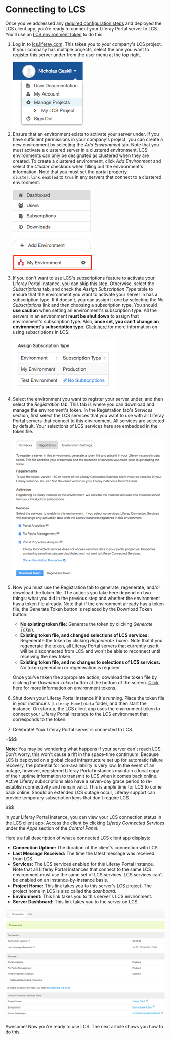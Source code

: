 # Connecting to LCS [](id=connecting-to-lcs)

Once you've addressed any 
[required configuration steps](/discover/deployment/-/knowledge_base/6-2/lcs-preconfiguration) 
and deployed the LCS client app, you're ready to connect your Liferay Portal 
server to LCS. You'll use an 
[LCS environment token](/discover/deployment/-/knowledge_base/6-2/using-lcs#using-environment-tokens) 
to do this: 

1. Log in to 
   [lcs.liferay.com](https://lcs.liferay.com). This takes you to your company's 
   LCS project. If your company has multiple projects, select the one you want 
   to register this server under from the user menu at the top right. 

    ![Figure 4.3: Your company's LCS projects are shown under *Manage Projects* in your user menu.](../../images/lcs-user-menu-manage-projects.png)

2. Ensure that an environment exists to activate your server under. If you have 
   sufficient permissions in your company's project, you can create a new 
   environment by selecting the *Add Environment* tab. Note that you must 
   activate a clustered server in a clustered environment. LCS environments can 
   only be designated as clustered when they are created. To create a clustered 
   environment, click *Add Environment* and select the *Cluster* checkbox when 
   filling out the environment's information. Note that you must set the portal 
   property `cluster.link.enabled` to `true` in any servers that connect to a 
   clustered environment. 

    ![Figure 4.4: To connect to LCS, you must register your Liferay Portal server in an LCS environment. The red box in this screenshot highlights an environment.](../../images/lcs-registration-select-environment.png)

3. If you don't want to use LCS's subscriptions feature to activate your Liferay 
   Portal instance, you can skip this step. Otherwise, select the 
   *Subscriptions* tab, and check the *Assign Subscription Type* table to ensure 
   that the environment you want to activate your server in has a subscription 
   type. If it doesn't, you can assign it one by selecting the 
   *No Subscriptions* link and then choosing a subscription type. You should 
   **use caution** when setting an environment's subscription type. All the 
   servers in an environment **must be shut down** to assign that environment's 
   subscription type. Also, **once set, you can't change an environment's 
   subscription type**. 
   [Click here](/discover/deployment/-/knowledge_base/6-2/using-lcs#managing-liferay-ee-subscriptions) 
   for more information on using subscriptions in LCS. 

    ![Figure 4.5: The Environment Subscriptions table shows the subscription types assigned to your environments, and lets you make such assignments.](../../images/lcs-environment-subscriptions.png)

4. Select the environment you want to register your server under, and then 
   select the *Registration* tab. This tab is where you can download and manage 
   the environment's token. In the Registration tab's *Services* section, first 
   select the LCS services that you want to use with all Liferay Portal servers 
   that connect to this environment. All services are selected by default. Your 
   selections of LCS services here are embedded in the token file. 

    ![Figure 4.6: An environment's Registration tab lets you manage the token file used to connect Liferay Portal instances to the environment.](../../images/lcs-registration.png) 

5. Now you must use the Registration tab to generate, regenerate, and/or 
   download the token file. The actions you take here depend on two things: what 
   you did in the previous step and whether the environment has a token file 
   already. Note that if the environment already has a token file, the Generate 
   Token button is replaced by the Download Token button: 

    - **No existing token file:** Generate the token by clicking *Generate 
      Token*. 
    - **Existing token file, and changed selections of LCS services:** 
      Regenerate the token by clicking *Regenerate Token*. Note that if you 
      regenerate the token, all Liferay Portal servers that currently use it 
      will be disconnected from LCS and won't be able to reconnect until 
      receiving the new token. 
    - **Existing token file, and no changes to selections of LCS services:** No 
      token generation or regeneration is required.

    Once you've taken the appropriate action, download the token file by 
    clicking the *Download Token* button at the bottom of the screen. 
    [Click here](/discover/deployment/-/knowledge_base/6-2/using-lcs#using-environment-tokens) 
    for more information on environment tokens.

6. Shut down your Liferay Portal instance if it's running. Place the token file 
   in your instance's `[Liferay_Home]/data` folder, and then start the instance. 
   On startup, the LCS client app uses the environment token to connect your 
   Liferay Portal instance to the LCS environment that corresponds to the token. 

7. Celebrate! Your Liferay Portal server is connected to LCS. 

+$$$

**Note:** You may be wondering what happens if your server can't reach LCS. 
Don't worry, this won't cause a rift in the space-time continuum. Because LCS is 
deployed on a global cloud infrastructure set up for automatic failure recovery, 
the potential for non-availability is very low. In the event of an outage, 
however, registered Liferay Portal instances maintain a local copy of their 
uptime information to transmit to LCS when it comes back online. Active Liferay 
subscriptions also have a seven-day grace period to re-establish connectivity 
and remain valid. This is ample time for LCS to come back online. Should an 
extended LCS outage occur, Liferay support can provide temporary subscription 
keys that don't require LCS. 

$$$

In your Liferay Portal instance, you can view your LCS connection status in the 
LCS client app. Access the client by clicking *Liferay Connected Services* under 
the *Apps* section of the *Control Panel*. 

Here's a full description of what a connected LCS client app displays: 

- **Connection Uptime:** The duration of the client's connection with LCS.
- **Last Message Received:** The time the latest message was received from LCS.
- **Services:** The LCS services enabled for this Liferay Portal instance. Note 
  that all Liferay Portal instances that connect to the same LCS environment 
  must use the same set of LCS services. LCS services can't be enabled on an 
  instance-by-instance basis. 
- **Project Home:** This link takes you to this server's LCS project. The 
  project home in LCS is also called the *dashboard*. 
- **Environment:** This link takes you to this server's LCS environment.
- **Server Dashboard:** This link takes you to the server on LCS. 

![Figure 4.7: The server is connected to LCS.](../../images/lcs-server-connected.png)

Awesome! Now you're ready to use LCS. The next article shows you how to do this. 
